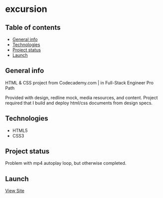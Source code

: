 # excursion

## Table of contents
* [General info](#general-info)
* [Technologies](#technologies)
* [Project status](#project-status)
* [Launch](#launch)

## General info
HTML &amp; CSS project from Codecademy.com | in Full-Stack Engineer Pro Path

Provided with design, redline mock,  media resources, and content. Project required that I build and deploy html/css documents from design specs.

## Technologies
- HTML5
- CSS3

## Project status
Problem with mp4 autoplay loop, but otherwise completed.

## Launch
[View Site](https://benjipthompson.github.io/excursion/)
